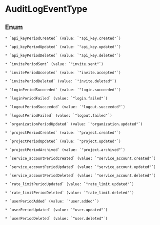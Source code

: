 
# AuditLogEventType

## Enum


    * `api_keyPeriodCreated` (value: `"api_key.created"`)

    * `api_keyPeriodUpdated` (value: `"api_key.updated"`)

    * `api_keyPeriodDeleted` (value: `"api_key.deleted"`)

    * `invitePeriodSent` (value: `"invite.sent"`)

    * `invitePeriodAccepted` (value: `"invite.accepted"`)

    * `invitePeriodDeleted` (value: `"invite.deleted"`)

    * `loginPeriodSucceeded` (value: `"login.succeeded"`)

    * `loginPeriodFailed` (value: `"login.failed"`)

    * `logoutPeriodSucceeded` (value: `"logout.succeeded"`)

    * `logoutPeriodFailed` (value: `"logout.failed"`)

    * `organizationPeriodUpdated` (value: `"organization.updated"`)

    * `projectPeriodCreated` (value: `"project.created"`)

    * `projectPeriodUpdated` (value: `"project.updated"`)

    * `projectPeriodArchived` (value: `"project.archived"`)

    * `service_accountPeriodCreated` (value: `"service_account.created"`)

    * `service_accountPeriodUpdated` (value: `"service_account.updated"`)

    * `service_accountPeriodDeleted` (value: `"service_account.deleted"`)

    * `rate_limitPeriodUpdated` (value: `"rate_limit.updated"`)

    * `rate_limitPeriodDeleted` (value: `"rate_limit.deleted"`)

    * `userPeriodAdded` (value: `"user.added"`)

    * `userPeriodUpdated` (value: `"user.updated"`)

    * `userPeriodDeleted` (value: `"user.deleted"`)



